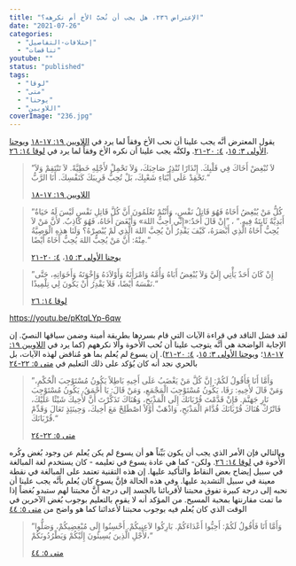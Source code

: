 ```yaml
---
title: "الإعتراض ٢٣٦، هل يجب أن نُحبَّ الأخ أم نكرهه؟"
date: "2021-07-26"
categories: 
  - "إختلافات-التفاصيل"
  - "تناقضات"
youtube: ""
status: "published"
tags: 
  - "لوقا"
  - "متى"
  - "يوحنا"
  - "اللاويين"
coverImage: "236.jpg"
---
```


يقول المعترض أنَّه يجب علينا أن نحب الأخ وفقاً لما يرد في [اللاويين ١٩: ١٧-١٨](https://my.bible.com/bible/101/LEV.19.17-18) و[يوحنا الأولى ٣: ١٥](https://my.bible.com/bible/101/1JN.3.15)، [٤: ٢٠-٢١](https://my.bible.com/bible/101/1JN.4.20-21). ولكنَّه يجب علينا أن نكره الأخ وفقاً لما يرد في [لوقا ١٤: ٢٦](https://my.bible.com/bible/101/LUK.14.26).

> ”لاَ تُبْغِضْ أَخَاكَ فِي قَلْبِكَ. إِنْذَارًا تُنْذِرُ صَاحِبَكَ، وَلاَ تَحْمِلْ لأَجْلِهِ خَطِيَّةً. لاَ تَنْتَقِمْ وَلاَ تَحْقِدْ عَلَى أَبْنَاءِ شَعْبِكَ، بَلْ تُحِبُّ قَرِيبَكَ كَنَفْسِكَ. أَنَا الرَّبُّ.“
> 
> [اللاويين ١٩: ١٧-١٨](https://my.bible.com/bible/101/LEV.19.17-18)

> ”كُلُّ مَنْ يُبْغِضُ أَخَاهُ فَهُوَ قَاتِلُ نَفْسٍ، وَأَنْتُمْ تَعْلَمُونَ أَنَّ كُلَّ قَاتِلِ نَفْسٍ لَيْسَ لَهُ حَيَاةٌ أَبَدِيَّةٌ ثَابِتَةٌ فِيهِ.“ ، ”إِنْ قَالَ أَحَدٌ:«إِنِّي أُحِبُّ اللهَ» وَأَبْغَضَ أَخَاهُ، فَهُوَ كَاذِبٌ. لأَنَّ مَنْ لاَ يُحِبُّ أَخَاهُ الَّذِي أَبْصَرَهُ، كَيْفَ يَقْدِرُ أَنْ يُحِبَّ اللهَ الَّذِي لَمْ يُبْصِرْهُ؟ وَلَنَا هذِهِ الْوَصِيَّةُ مِنْهُ: أَنَّ مَنْ يُحِبُّ اللهَ يُحِبُّ أَخَاهُ أَيْضًا.“
> 
> [يوحنا الأولى ٣: ١٥](https://my.bible.com/bible/101/1JN.3.15)، [٤: ٢٠-٢١](https://my.bible.com/bible/101/1JN.4.20-21)

> ”إِنْ كَانَ أَحَدٌ يَأْتِي إِلَيَّ وَلاَ يُبْغِضُ أَبَاهُ وَأُمَّهُ وَامْرَأَتَهُ وَأَوْلاَدَهُ وَإِخْوَتَهُ وَأَخَوَاتِهِ، حَتَّى نَفْسَهُ أَيْضًا، فَلاَ يَقْدِرُ أَنْ يَكُونَ لِي تِلْمِيذًا.“
> 
> [لوقا ١٤: ٢٦](https://my.bible.com/bible/101/LUK.14.26)

https://youtu.be/pKtqLYp-6qw

لقد فشل الناقد في قراءة الآيات التي قام بسردها بطريقة أمينة وضمن سياقها النصيّ. إن الإجابة الواضحة هي أنَّه يتوجب علينا أن نُحب الأُخوة وألا نكرههم (كما يرد في [اللاويين ١٩: ١٧-١٨](https://my.bible.com/bible/101/LEV.19.17-18)؛ و[يوحنا الأولى ٣: ١٥](https://my.bible.com/bible/101/1JN.3.15)، [٤: ٢٠-٢١](https://my.bible.com/bible/101/1JN.4.20-21)). إن يسوع لم يُعلم بما هو مُناقض لهذه الآيات، بل بالحري نجد أنه كان يُؤكد على ذلك التعليم في [متى ٥: ٢٢-٢٤](https://my.bible.com/bible/101/MAT.5.22-24)

> ”وَأَمَّا أَنَا فَأَقُولُ لَكُمْ: إِنَّ كُلَّ مَنْ يَغْضَبُ عَلَى أَخِيهِ بَاطِلاً يَكُونُ مُسْتَوْجِبَ الْحُكْمِ، وَمَنْ قَالَ لأَخِيهِ: رَقَا، يَكُونُ مُسْتَوْجِبَ الْمَجْمَعِ، وَمَنْ قَالَ: يَا أَحْمَقُ، يَكُونُ مُسْتَوْجِبَ نَارِ جَهَنَّمَ. فَإِنْ قَدَّمْتَ قُرْبَانَكَ إِلَى الْمَذْبَحِ، وَهُنَاكَ تَذَكَّرْتَ أَنَّ لأَخِيكَ شَيْئًا عَلَيْكَ، فَاتْرُكْ هُنَاكَ قُرْبَانَكَ قُدَّامَ الْمَذْبَحِ، وَاذْهَبْ أَوَّلاً اصْطَلِحْ مَعَ أَخِيكَ، وَحِينَئِذٍ تَعَالَ وَقَدِّمْ قُرْبَانَكَ.“
> 
> [متى ٥: ٢٢-٢٤](https://my.bible.com/bible/101/MAT.5.22-24)

وبالتالي فإن الأمر الذي يجب أن يكون بَيِّناً هو أن يسوع لم يكن يُعلم عن وجود بُغض وكُره الأُخوة في [لوقا ١٤: ٢٦](https://my.bible.com/bible/101/LUK.14.26). ولكن- كما هي عادة يسوع في تعليمه - كان يستخدم لغة المبالغة في سبيل إيضاح بعض النقاط والتأكيد عليها. إن هذه التقنية تعتمد على المبالغة في نقطة معينة في سبيل التشديد عليها. وفي هذه الحالة فإنَّ يسوع كان يُعلم بأنَّه يجب علينا أن نحبه إلى درجة كبيرة تفوق محبتنا لأقربائنا بالجسد إلى درجة أنَّ محبتنا لهم ستبدو بُغضاً إذا ما تمت مقارنتها بمحبة المسيح. من المؤكد أنه لا يقوم بالتعليم بوجوب بُغض الآخرين في الوقت الذي كان يُعلم فيه بوجوب محبتنا لأعدائنا كما هو واضح من [متى ٥: ٤٤](https://my.bible.com/bible/101/MAT.5.44)

> ”وَأَمَّا أَنَا فَأَقُولُ لَكُمْ: أَحِبُّوا أَعْدَاءَكُمْ. بَارِكُوا لاَعِنِيكُمْ. أَحْسِنُوا إِلَى مُبْغِضِيكُمْ، وَصَلُّوا لأَجْلِ الَّذِينَ يُسِيئُونَ إِلَيْكُمْ وَيَطْرُدُونَكُمْ،“
> 
> [متى ٥: ٤٤](https://my.bible.com/bible/101/MAT.5.44)
